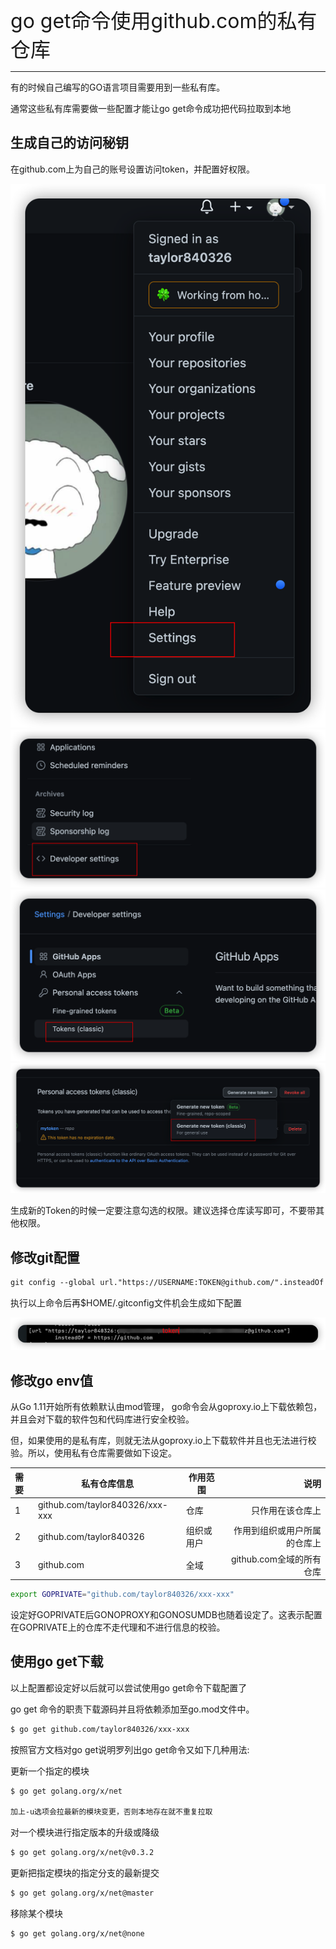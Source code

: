 <font size=6>go get命令使用github.com的私有仓库 </font> 

------

有的时候自己编写的GO语言项目需要用到一些私有库。

通常这些私有库需要做一些配置才能让go get命令成功把代码拉取到本地

## 生成自己的访问秘钥

在github.com上为自己的账号设置访问token，并配置好权限。

![进入到个人设定页面](images/1.png)
![选择开发者设定](images/2.png)
![选择生成个人访问Token](images/3.png)
![生成新的Token](images/4.png)

生成新的Token的时候一定要注意勾选的权限。建议选择仓库读写即可，不要带其他权限。

## 修改git配置

```txt
git config --global url."https://USERNAME:TOKEN@github.com/".insteadOf "https://github.com/"
```
执行以上命令后再$HOME/.gitconfig文件机会生成如下配置

![gitconfig](images/5.png)

## 修改go env值

从Go 1.11开始所有依赖默认由mod管理， go命令会从goproxy.io上下载依赖包，并且会对下载的软件包和代码库进行安全校验。

但，如果使用的是私有库，则就无法从goproxy.io上下载软件并且也无法进行校验。所以，使用私有仓库需要做如下设定。

|需要|私有仓库信息| 作用范围| 说明|
|:---|---|---|---:|
|1|github.com/taylor840326/xxx-xxx|仓库|只作用在该仓库上|
|2|github.com/taylor840326|组织或用户|作用到组织或用户所属的仓库上|
|3|github.com|全域|github.com全域的所有仓库|

```bash
export GOPRIVATE="github.com/taylor840326/xxx-xxx"
```

设定好GOPRIVATE后GONOPROXY和GONOSUMDB也随着设定了。这表示配置在GOPRIVATE上的仓库不走代理和不进行信息的校验。

## 使用go get下载

以上配置都设定好以后就可以尝试使用go get命令下载配置了

go get 命令的职责下载源码并且将依赖添加至go.mod文件中。

```bash
$ go get github.com/taylor840326/xxx-xxx
```

按照官方文档对go get说明罗列出go get命令又如下几种用法:

更新一个指定的模块

```bash
$ go get golang.org/x/net

加上-u选项会拉最新的模块变更，否则本地存在就不重复拉取
```

对一个模块进行指定版本的升级或降级

```bash
$ go get golang.org/x/net@v0.3.2
```

更新把指定模块的指定分支的最新提交

```bash
$ go get golang.org/x/net@master
```

移除某个模块

```bash
$ go get golang.org/x/net@none
```